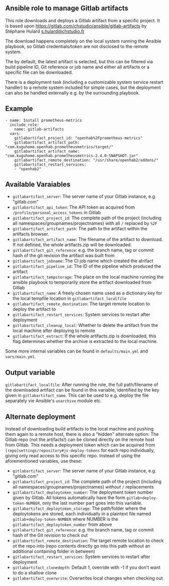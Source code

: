 Ansible role to manage Gitlab artifacts
---------------------------------------

This role downloads and deploys a Gitlab artifact from a specific project.
It is based upon https://gitlab.com/chstudio/ansible/gitlab-artifacts by Stéphane Hulard <s.hulard@chstudio.fr>

The download happens completely on the local system running the Ansible playbook, so Gitlab credentials/token are not disclosed to the remote system.

The by default, the latest artifact is selected, but this can be filtered via build pipeline ID, Git reference or job name and either all artifacts or a specific file can be downloaded.

There is a deployment task (including a customizable system service restart handler) to a remote system included for simple cases, but the deployment can also be handled externally e.g. by the surrounding playbook.


## Example

```ansible-playbook
- name: Install prometheus-metrics
  include_role:
    name: gitlab-artifacts
  vars:
    gitlabartifact_project_id: "openhab%2Fprometheus-metrics"
    gitlabartifact_artifact_path: "com.kuguhome.openhab.prometheusmetrics/target/"
    gitlabartifact_artifact_name: "com.kuguhome.openhab.prometheusmetrics-2.4.0-SNAPSHOT.jar"
    gitlabartifact_remote_destination: "/usr/share/openhab2/addons/"
    gitlabartifact_restart_services:
    - "openhab2"
```

## Available Varaiables
* `gitlabartifact_server`: The server name of your Gitlab instance, e.g. "gitlab.com"
* `gitlabartifact_api_token`: The API token as acquired from `/profile/personal_access_tokens` in Gitlab
* `gitlabartifact_project_id`: The complete path of the project (including all namespaces/groupnames/projectnames) with all `/` replaced by `%2F`
* `gitlabartifact_artifact_path`: The path to the artifact within the artifacts browser.
* `gitlabartifact_artifact_name`: The filename of the artifact to download. If not defined, the whole artifacts.zip will be downloaded.
* `gitlabartifact_git_reference`: e.g. the branch name, tag or commit hash of the git revision the artifact was built from
* `gitlabartifact_jobname`: The CI job name which created the atrifact
* `gitlabartifact_pipeline_id`: The ID of the pipeline which produced the artifact
* `gitlabartifact_tempstorage`: The place on the local machine running the ansible playbook to temporarily store the artifact downloaded from Gitlab
* `gitlabartifact_name`: A freely chosen name used as a dictionary key for the local tempfile location in `gitlabartifact_localfile`
* `gitlabartifact_remote_destination`: The target remote location to deploy the artifact to
* `gitlabartifact_restart_services`: System services to restart after deployment
* `gitlabartifact_cleanup_local`: Whether to delete the artifact from the local machine after deploying to remote
* `gitlabartifact_extract`: If the whole artifacts.zip is downloaded, this flag determines whether the archive is extracted to the local machine.

Some more internal variables can be found in `defaults/main.yml` and `vars/main.yml`.

## Output variable
`gitlabartifact_localfile`: After running the role, the full path/filename of the downloaded artifact can be found in this variable, identified by the key given in `gitlabartifact_name`. This can be used to e.g. deploy the file separately vie Ansible's `unarchive` module etc.

## Alternate deployment
Instead of downloading build artifacts to the local machine and pushing them again to a remote host, there is also a "hidden" alternate option: The Gitlab repo (not the artifacts!) can be cloned directly on the remote host from Gitlab. This needs a deployment token which can be acquired from `[repo]settings/repository#js-deploy-tokens` for each repo individually, giving only read access to this specific repo. Instead of using the aforementioned variables, use these:
* `gitlabartifact_server`: The server name of your Gitlab instance, e.g. "gitlab.com"
* `gitlabartifact_project_id`: The complete path of the project (including all namespaces/groupnames/projectnames) *without* `/` replacements
* `gitlabartifact_deploytoken_number`: The deployment token number given by Gitlab. All tokens automatically have the form `gitlab+deploy-token-NUMBER`, only the last number part goes into this variable.
* `gitlabartifact_deploytoken_storage`: The path/folder where the deploytokens are stored, each individually in a plaintext file named `gitlab+deploy-token-NUMBER` where NUMBER is the `gitlabartifact_deploytoken_number` from above
* `gitlabartifact_git_reference`: e.g. the branch name, tag or commit hash of the Git revision to check out
* `gitlabartifact_remote_destination`: The target remote location to check ot the repo into (repo contents directly go into this path without an additional containing folder in between)
* `gitlabartifact_restart_services`: System services to restart after deployment
* `gitlabartifact_clonedepth`: Default 1, override with -1 if you don't want to do a shallow clone
* `gitlabartifact_overwrite`: Overwrites local changes when checking out
